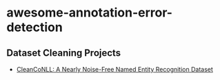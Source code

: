 # awesome-annotation-error-detection

## Dataset Cleaning Projects

- [CleanCoNLL: A Nearly Noise-Free Named Entity Recognition Dataset](https://aclanthology.org/2023.emnlp-main.533/)
